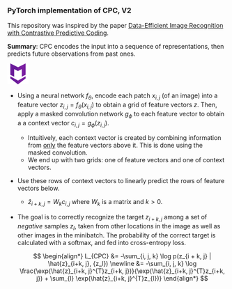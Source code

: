### PyTorch implementation of CPC, V2

This repository was inspired by the paper [Data-Efficient Image Recognition with Contrastive Predictive Coding](https://arxiv.org/abs/1905.09272). 

**Summary**: CPC encodes the input into a sequence of representations, then predicts future observations from past ones. 

![alt text][logo]

[logo]: https://github.com/adam-p/markdown-here/raw/master/src/common/images/icon48.png "Logo Title Text 2"

* Using a neural network $f_{\theta}$, encode each patch $x_{i, j}$ (of an image) into a feature vector $z_{i, j} =
  f_{\theta} (x_{i, j})$ to obtain a grid of feature vectors $z$. Then, apply a masked convolution network $g_{\phi}$ to
each feature vector to obtain a a context vector  $c_{i, j} = g_{\phi}(z_{i, j})$. 
    * Intuitively, each context vector is created by combining information from <u>only</u> the feature vectors above
      it. This is done using the masked convolution.
    * We end up with two grids: one of feature vectors and one of context vectors. 

* Use these rows of context vectors to linearly predict the rows of feature vectors below. 
    * $\hat{z}_{i+k, j} = W_{k}c_{i, j}$ where $W_{k}$ is a matrix and $k > 0$. 


* The goal is to correctly recognize the target $z_{i + k, j}$ among a set of *negative* samples $z_l$, taken from other
  locations in the image as well as other images in the minibatch. The probability of the correct target is calculated
with a softmax, and fed into cross-entropy loss. 

  
  $$
  \begin{align*}
  L_{CPC} &= -\sum_{i, j, k} \log p(z_{i + k, j} | \hat{z}_{i+k, j}, {z_l})
  \newline
  &= -\sum_{i, j, k} \log \frac{\exp(\hat{z}_{i+k, j}^{T}z_{i+k, j})}{\exp(\hat{z}_{i+k, j}^{T}z_{i+k, j}) + \sum_{l}
\exp(\hat{z}_{i+k, j}^{T}z_{l})}
  \end{align*}
  $$
